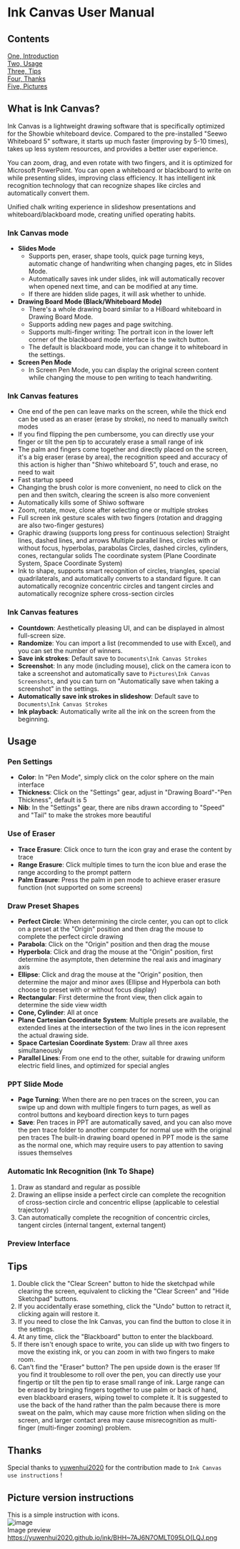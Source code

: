 # Ink Canvas User Manual

## Contents
[One, Introduction](#intro)  
[Two, Usage](#usage)  
[Three, Tips](#skill)  
[Four, Thanks](#thank)  
[Five, Pictures](#pictu)
## What is Ink Canvas? <span id='intro'></span>
Ink Canvas is a lightweight drawing software that is specifically optimized for the Showbie whiteboard device. Compared to the pre-installed "Seewo Whiteboard 5" software, it starts up much faster (improving by 5-10 times), takes up less system resources, and provides a better user experience.

You can zoom, drag, and even rotate with two fingers, and it is optimized for Microsoft PowerPoint. You can open a whiteboard or blackboard to write on while presenting slides, improving class efficiency. It has intelligent ink recognition technology that can recognize shapes like circles and automatically convert them.

Unified chalk writing experience in slideshow presentations and whiteboard/blackboard mode, creating unified operating habits.

### Ink Canvas mode

* **Slides Mode**
    * Supports pen, eraser, shape tools, quick page turning keys, automatic change of handwriting when changing pages, etc in Slides Mode.
    * Automatically saves ink under slides, ink will automatically recover when opened next time, and can be modified at any time.
    * If there are hidden slide pages, it will ask whether to unhide.
* **Drawing Board Mode (Black/Whiteboard Mode)**
    * There's a whole drawing board similar to a HiBoard whiteboard in Drawing Board Mode.
    * Supports adding new pages and page switching.
    * Supports multi-finger writing: The portrait icon in the lower left corner of the blackboard mode interface is the switch button.
	* The default is blackboard mode, you can change it to whiteboard in the settings.
* **Screen Pen Mode**
    * In Screen Pen Mode, you can display the original screen content while changing the mouse to pen writing to teach handwriting.

### Ink Canvas features
* One end of the pen can leave marks on the screen, while the thick end can be used as an eraser (erase by stroke), no need to manually switch modes
* If you find flipping the pen cumbersome, you can directly use your finger or tilt the pen tip to accurately erase a small range of ink
* The palm and fingers come together and directly placed on the screen, it's a big eraser (erase by area), the recognition speed and accuracy of this action is higher than "Shiwo whiteboard 5", touch and erase, no need to wait
* Fast startup speed
* Changing the brush color is more convenient, no need to click on the pen and then switch, clearing the screen is also more convenient
* Automatically kills some of Shiwo software
* Zoom, rotate, move, clone after selecting one or multiple strokes
* Full screen ink gesture scales with two fingers (rotation and dragging are also two-finger gestures)
* Graphic drawing (supports long press for continuous selection)
  Straight lines, dashed lines, and arrows
  Multiple parallel lines, circles with or without focus, hyperbolas, parabolas
  Circles, dashed circles, cylinders, cones, rectangular solids
  The coordinate system (Plane Coordinate System, Space Coordinate System)
* Ink to shape, supports smart recognition of circles, triangles, special quadrilaterals, and automatically converts to a standard figure. It can automatically recognize concentric circles and tangent circles and automatically recognize sphere cross-section circles

### Ink Canvas features  
* **Countdown**: Aesthetically pleasing UI, and can be displayed in almost full-screen size.
* **Randomize**: You can import a list (recommended to use with Excel), and you can set the number of winners.
* **Save ink strokes**: Default save to ` Documents\Ink Canvas Strokes `
* **Screenshot**: In any mode (including mouse), click on the camera icon to take a screenshot and automatically save to ` Pictures\Ink Canvas Screenshots `, and you can turn on "Automatically save when taking a screenshot" in the settings.
* **Automatically save ink strokes in slideshow**: Default save to ` Documents\Ink Canvas Strokes `
* **Ink playback**: Automatically write all the ink on the screen from the beginning.


## Usage <span id='usage'></span>
### Pen Settings
* **Color**: In "Pen Mode", simply click on the color sphere on the main interface
* **Thickness**: Click on the "Settings" gear, adjust in "Drawing Board"-"Pen Thickness", default is 5
* **Nib**: In the "Settings" gear, there are nibs drawn according to "Speed" and "Tail" to make the strokes more beautiful
### Use of Eraser
* **Trace Erasure**: Click once to turn the icon gray and erase the content by trace
* **Range Erasure**: Click multiple times to turn the icon blue and erase the range according to the prompt pattern
* **Palm Erasure**: Press the palm in pen mode to achieve eraser erasure function (not supported on some screens)
### Draw Preset Shapes
* **Perfect Circle**: When determining the circle center, you can opt to click on a preset at the "Origin" position and then drag the mouse to complete the perfect circle drawing
* **Parabola**: Click on the "Origin" position and then drag the mouse
* **Hyperbola**: Click and drag the mouse at the "Origin" position, first determine the asymptote, then determine the real axis and imaginary axis
* **Ellipse**: Click and drag the mouse at the "Origin" position, then determine the major and minor axes (Ellipse and Hyperbola can both choose to preset with or without focus display)
* **Rectangular**: First determine the front view, then click again to determine the side view width
* **Cone, Cylinder**: All at once
* **Plane Cartesian Coordinate System**: Multiple presets are available, the extended lines at the intersection of the two lines in the icon represent the actual drawing side.
* **Space Cartesian Coordinate System**: Draw all three axes simultaneously
* **Parallel Lines**: From one end to the other, suitable for drawing uniform electric field lines, and optimized for special angles
### PPT Slide Mode
* **Page Turning**: When there are no pen traces on the screen, you can swipe up and down with multiple fingers to turn pages, as well as control buttons and keyboard direction keys to turn pages
* **Save**: Pen traces in PPT are automatically saved, and you can also move the pen trace folder to another computer for normal use with the original pen traces
The built-in drawing board opened in PPT mode is the same as the normal one, which may require users to pay attention to saving issues themselves
### Automatic Ink Recognition (Ink To Shape)
1. Draw as standard and regular as possible
2. Drawing an ellipse inside a perfect circle can complete the recognition of cross-section circle and concentric ellipse (applicable to celestial trajectory)
3. Can automatically complete the recognition of concentric circles, tangent circles (internal tangent, external tangent)

### Preview Interface

## Tips <span id='skill'></span>
1. Double click the "Clear Screen" button to hide the sketchpad while clearing the screen, equivalent to clicking the "Clear Screen" and "Hide Sketchpad" buttons.
2. If you accidentally erase something, click the "Undo" button to retract it, clicking again will restore it.
3. If you need to close the Ink Canvas, you can find the button to close it in the settings.
4. At any time, click the "Blackboard" button to enter the blackboard.
5. If there isn't enough space to write, you can slide up with two fingers to move the existing ink, or you can zoom in with two fingers to make room.
6. Can't find the "Eraser" button? The pen upside down is the eraser !If you find it troublesome to roll over the pen, you can directly use your fingertip or tilt the pen tip to erase small range of ink. Large range can be erased by bringing fingers together to use palm or back of hand, even blackboard erasers, wiping towel to complete it. It is suggested to use the back of the hand rather than the palm because there is more sweat on the palm, which may cause more friction when sliding on the screen, and larger contact area may cause misrecognition as multi-finger (multi-finger zooming) problem.

## Thanks <span id='thank'></span>
Special thanks to [yuwenhui2020](https://githubfast.com/yuwenhui2020) for the contribution made to `Ink Canvas use instructions` !

## Picture version instructions<span id='pictu'></span>

This is a simple instruction with icons.  
![image](image1.png)  
Image preview https://yuwenhui2020.github.io/ink/BHH~7AJ6N7OMLT095LO(LQJ.png 
